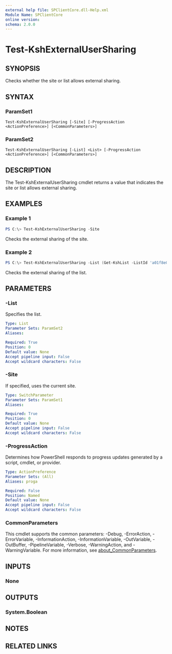 ```yaml
---
external help file: SPClientCore.dll-Help.xml
Module Name: SPClientCore
online version:
schema: 2.0.0
---
```


# Test-KshExternalUserSharing

## SYNOPSIS
Checks whether the site or list allows external sharing.

## SYNTAX

### ParamSet1
```
Test-KshExternalUserSharing [-Site] [-ProgressAction <ActionPreference>] [<CommonParameters>]
```

### ParamSet2
```
Test-KshExternalUserSharing [-List] <List> [-ProgressAction <ActionPreference>] [<CommonParameters>]
```

## DESCRIPTION
The Test-KshExternalUserSharing cmdlet returns a value that indicates the site or list allows external sharing.

## EXAMPLES

### Example 1
```powershell
PS C:\> Test-KshExternalUserSharing -Site
```

Checks the external sharing of the site.

### Example 2
```powershell
PS C:\> Test-KshExternalUserSharing -List (Get-KshList -ListId 'a01f8e07-290f-4644-9db8-85bb00b85e74')
```

Checks the external sharing of the list.

## PARAMETERS

### -List
Specifies the list.

```yaml
Type: List
Parameter Sets: ParamSet2
Aliases:

Required: True
Position: 0
Default value: None
Accept pipeline input: False
Accept wildcard characters: False
```

### -Site
If specified, uses the current site.

```yaml
Type: SwitchParameter
Parameter Sets: ParamSet1
Aliases:

Required: True
Position: 0
Default value: None
Accept pipeline input: False
Accept wildcard characters: False
```

### -ProgressAction
Determines how PowerShell responds to progress updates generated by a script, cmdlet, or provider.

```yaml
Type: ActionPreference
Parameter Sets: (All)
Aliases: proga

Required: False
Position: Named
Default value: None
Accept pipeline input: False
Accept wildcard characters: False
```

### CommonParameters
This cmdlet supports the common parameters: -Debug, -ErrorAction, -ErrorVariable, -InformationAction, -InformationVariable, -OutVariable, -OutBuffer, -PipelineVariable, -Verbose, -WarningAction, and -WarningVariable. For more information, see [about_CommonParameters](http://go.microsoft.com/fwlink/?LinkID=113216).

## INPUTS

### None

## OUTPUTS

### System.Boolean

## NOTES

## RELATED LINKS

